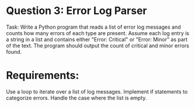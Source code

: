 # Question 3: Error Log Parser
Task: Write a Python program that reads a list of error log messages and counts how many errors of each type are present. Assume each log entry is a string in a list and contains either "Error: Critical" or "Error: Minor" as part of the text. The program should output the count of critical and minor errors found.

# Requirements:

Use a loop to iterate over a list of log messages.
Implement if statements to categorize errors.
Handle the case where the list is empty.

# 
